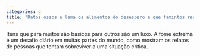 ```yaml
---
categories: g
title: "Ratos ossos e lama os alimentos do desespero a que famintos recorrem para sobreviver"
---
```

Itens que para muitos são básicos para outros são um luxo. A fome extrema é um desafio diário em muitas partes do mundo, como mostram os relatos de pessoas que tentam sobreviver a uma situação crítica.